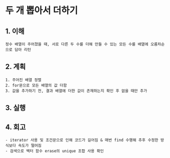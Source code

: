 # 두 개 뽑아서 더하기

## 1. 이해
    정수 배열이 주어졌을 때, 서로 다른 두 수를 더해 만들 수 있는 모든 수를 배열에 오름차순으로 담아 리턴

## 2. 계획
    1. 주어진 배열 정렬
    2. for문으로 모든 배열의 값 더함
    3. 값을 추가하기 전, 결과 배열에 더한 값이 존재하는지 확인 후 없을 때만 추가

## 3. 실행

## 4. 회고
    - iterator 사용 및 조건문으로 인해 코드가 길어짐 & 매번 find 수행해 추후 수정한 방식보다 속도가 떨어짐
    - 검색으로 벡터 함수 erase의 unique 조합 사용 확인